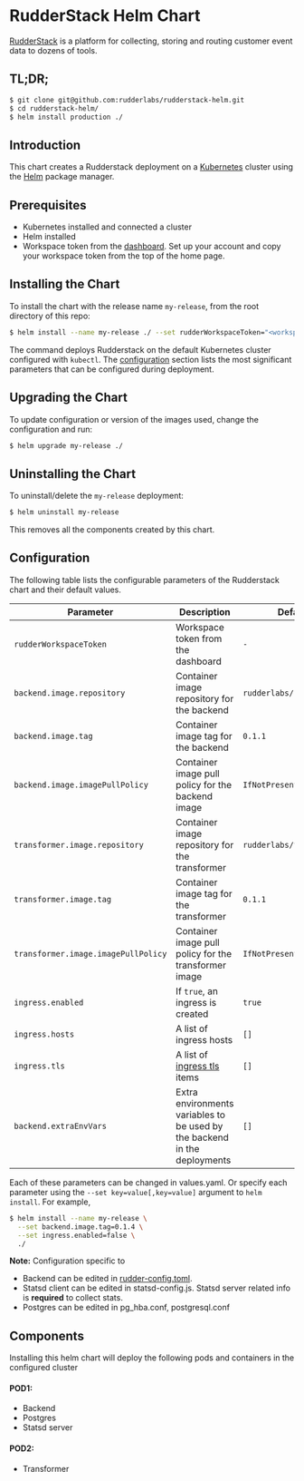 # RudderStack Helm Chart

[RudderStack](https://rudderlabs.com) is a platform for collecting, storing and routing customer event data to dozens of tools.

## TL;DR;

```bash
$ git clone git@github.com:rudderlabs/rudderstack-helm.git
$ cd rudderstack-helm/
$ helm install production ./
```

## Introduction

This chart creates a Rudderstack deployment on a [Kubernetes](http://kubernetes.io) cluster
using the [Helm](https://helm.sh) package manager.

## Prerequisites

- Kubernetes installed and connected a cluster
- Helm installed
- Workspace token from the [dashboard](https://app.rudderlabs.com). Set up your account and copy your workspace token from the top of the home page.

## Installing the Chart

To install the chart with the release name `my-release`, from the root directory of this repo:

```bash
$ helm install --name my-release ./ --set rudderWorkspaceToken="<workspace token from the dashboard>"
```

The command deploys Rudderstack on the default Kubernetes cluster configured with `kubectl`. The [configuration](#configuration) section lists the most significant parameters that can be configured during deployment.

## Upgrading the Chart

To update configuration or version of the images used, change the configuration and run:

```bash
$ helm upgrade my-release ./
```

## Uninstalling the Chart

To uninstall/delete the `my-release` deployment:

```bash
$ helm uninstall my-release
```

This removes all the components created by this chart.

## Configuration

The following table lists the configurable parameters of the Rudderstack chart and their default values.

| Parameter                           | Description                                                                                         | Default                  |
| ----------------------------------- | --------------------------------------------------------------------------------------------------- | ------------------------ |
| `rudderWorkspaceToken`              | Workspace token from the dashboard                                                                  | `-`                      |
| `backend.image.repository`          | Container image repository for the backend                                                          | `rudderlabs/backend`     |
| `backend.image.tag`                 | Container image tag for the backend                                                                 | `0.1.1`                  |
| `backend.image.imagePullPolicy`     | Container image pull policy for the backend image                                                   | `IfNotPresent`           |
| `transformer.image.repository`      | Container image repository for the transformer                                                      | `rudderlabs/transformer` |
| `transformer.image.tag`             | Container image tag for the transformer                                                             | `0.1.1`                  |
| `transformer.image.imagePullPolicy` | Container image pull policy for the transformer image                                               | `IfNotPresent`           |
| `ingress.enabled`                   | If `true`, an ingress is created                                                                    | `true`                   |
| `ingress.hosts`                     | A list of ingress hosts                                                                             | `[]`                     |
| `ingress.tls`                       | A list of [ingress tls](https://kubernetes.io/docs/concepts/services-networking/ingress/#tls) items | `[]`                     |
| `backend.extraEnvVars`              | Extra environments variables to be used by the backend in the deployments                           | `[]`                     |

Each of these parameters can be changed in values.yaml. Or specify each parameter using the `--set key=value[,key=value]` argument to `helm install`. For example,

```bash
$ helm install --name my-release \
  --set backend.image.tag=0.1.4 \
  --set ingress.enabled=false \
  ./
```

**Note:** Configuration specific to

- Backend can be edited in [rudder-config.toml](https://docs.rudderlabs.com/administrators-guide/config-parameters).
- Statsd client can be edited in statsd-config.js. Statsd server related info is **required** to collect stats.
- Postgres can be edited in pg_hba.conf, postgresql.conf

## Components

Installing this helm chart will deploy the following pods and containers in the configured cluster

#### POD1:

- Backend
- Postgres
- Statsd server

#### POD2:

- Transformer
